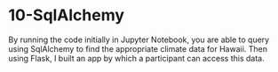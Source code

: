 # 10-SqlAlchemy
By running the code initially in Jupyter Notebook, you are able to query using SqlAlchemy to find the appropriate climate data for Hawaii.
Then using Flask, I built an app by which a participant can access this data.
